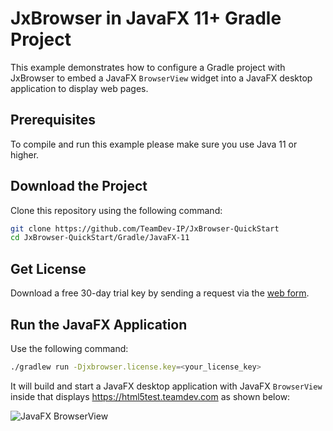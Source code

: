 # JxBrowser in JavaFX 11+ Gradle Project

This example demonstrates how to configure a Gradle project with JxBrowser to embed a JavaFX `BrowserView` widget into
a JavaFX desktop application to display web pages.

## Prerequisites

To compile and run this example please make sure you use Java 11 or higher.

## Download the Project

Clone this repository using the following command:

 ```bash
 git clone https://github.com/TeamDev-IP/JxBrowser-QuickStart
 cd JxBrowser-QuickStart/Gradle/JavaFX-11
 ```

## Get License

Download a free 30-day trial key by sending a request via
the [web form](https://www.teamdev.com/jxbrowser#evaluate).

## Run the JavaFX Application

Use the following command:

```bash
./gradlew run -Djxbrowser.license.key=<your_license_key>
```

It will build and start a JavaFX desktop application with JavaFX `BrowserView` inside that
displays https://html5test.teamdev.com as shown below:

![JavaFX BrowserView](https://jxbrowser-support.teamdev.com/img/articles/javafx-view.png)
